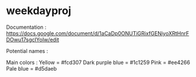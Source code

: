 # weekdayproj

Documentation : 
https://docs.google.com/document/d/1aCaDp0ONUTiGRixfGENiyoXRtHnrFDOwu17sgcIYoIw/edit


Potential names :




Main colors :
Yellow = #fcd307
Dark purple blue = #1c1259
Pink  = #ee4266
Pale blue = #d5daeb